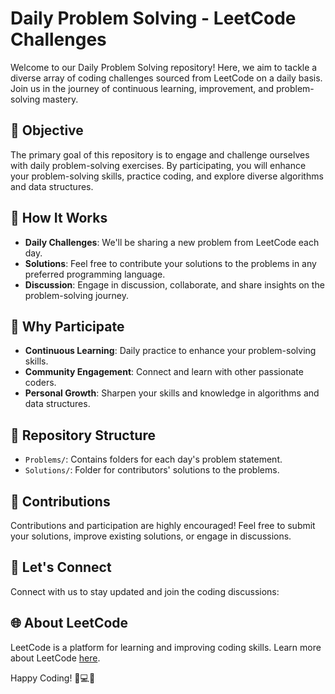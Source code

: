 # Daily Problem Solving - LeetCode Challenges

Welcome to our Daily Problem Solving repository! Here, we aim to tackle a diverse array of coding challenges sourced from LeetCode on a daily basis. Join us in the journey of continuous learning, improvement, and problem-solving mastery.

## 🚀 Objective
The primary goal of this repository is to engage and challenge ourselves with daily problem-solving exercises. By participating, you will enhance your problem-solving skills, practice coding, and explore diverse algorithms and data structures.

## 📅 How It Works
- **Daily Challenges**: We'll be sharing a new problem from LeetCode each day.
- **Solutions**: Feel free to contribute your solutions to the problems in any preferred programming language.
- **Discussion**: Engage in discussion, collaborate, and share insights on the problem-solving journey.

## 🌟 Why Participate
- **Continuous Learning**: Daily practice to enhance your problem-solving skills.
- **Community Engagement**: Connect and learn with other passionate coders.
- **Personal Growth**: Sharpen your skills and knowledge in algorithms and data structures.

## 📁 Repository Structure
- `Problems/`: Contains folders for each day's problem statement.
- `Solutions/`: Folder for contributors' solutions to the problems.

## 🤝 Contributions
Contributions and participation are highly encouraged! Feel free to submit your solutions, improve existing solutions, or engage in discussions.

## 📌 Let's Connect
Connect with us to stay updated and join the coding discussions:

## 🌐 About LeetCode
LeetCode is a platform for learning and improving coding skills. Learn more about LeetCode [here](https://leetcode.com/).

Happy Coding! 🌟💻🚀
